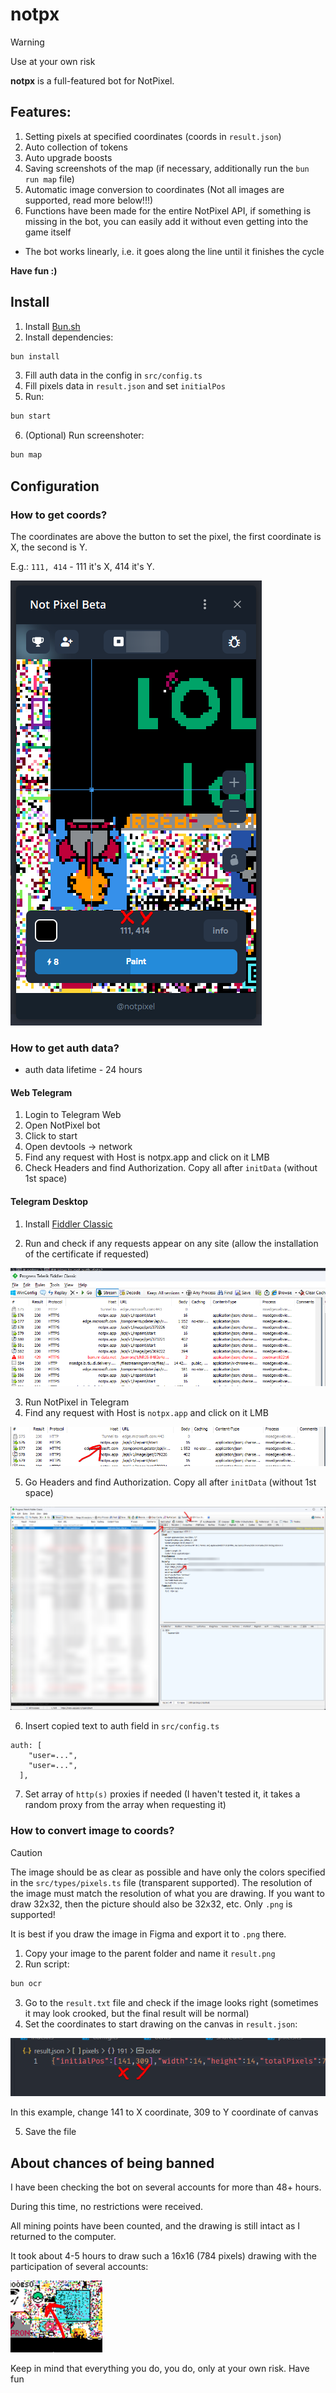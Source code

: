 # notpx

> [!WARNING]
> Use at your own risk

**notpx** is a full-featured bot for NotPixel.

## Features:

1. Setting pixels at specified coordinates (coords in `result.json`)
2. Auto collection of tokens
3. Auto upgrade boosts
4. Saving screenshots of the map (if necessary, additionally run the `bun run map` file)
5. Automatic image conversion to coordinates (Not all images are supported, read more below!!!)
6. Functions have been made for the entire NotPixel API, if something is missing in the bot, you can easily add it without even getting into the game itself

* The bot works linearly, i.e. it goes along the line until it finishes the cycle

**Have fun :)**

## Install

1. Install [Bun.sh](https://bun.sh)
2. Install dependencies:

```bash
bun install
```

3. Fill auth data in the config in `src/config.ts`
4. Fill pixels data in `result.json` and set `initialPos`
5. Run:

```bash
bun start
```

6. (Optional) Run screenshoter:
```bash
bun map
```

## Configuration

### How to get coords?

The coordinates are above the button to set the pixel, the first coordinate is X, the second is Y.

E.g.: `111, 414` - 111 it's X, 414 it's Y.

![Example of coords](images/coords.png)

### How to get auth data?

* auth data lifetime - 24 hours

#### Web Telegram

1. Login to Telegram Web
2. Open NotPixel bot
3. Click to start
4. Open devtools -> network
5. Find any request with Host is notpx.app and click on it LMB
6. Check Headers and find Authorization. Copy all after `initData` (without 1st space)

#### Telegram Desktop

1. Install [Fiddler Classic](https://www.telerik.com/fiddler/fiddler-classic)

2. Run and check if any requests appear on any site (allow the installation of the certificate if requested)

![Fiddler example requests](images/fiddler_requests.png)

3. Run NotPixel in Telegram
4. Find any request with Host is `notpx.app` and click on it LMB

![Request with notpx.app host](images/fiddler-notpx-host.png)

5. Go Headers and find Authorization. Copy all after `initData` (without 1st space)

![Get notpx.app auth header](images/fiddler-notpx-auth.png)

6. Insert copied text to auth field in `src/config.ts`
```
auth: [
    "user=...",
    "user=...",
  ],
```

7. Set array of `http(s)` proxies if needed (I haven't tested it, it takes a random proxy from the array when requesting it)

### How to convert image to coords?

> [!CAUTION]
> The image should be as clear as possible and have only the colors specified in the `src/types/pixels.ts` file (transparent supported).
> The resolution of the image must match the resolution of what you are drawing. If you want to draw 32x32, then the picture should also be 32x32, etc.
> Only `.png` is supported!

It is best if you draw the image in Figma and export it to `.png` there.

1. Copy your image to the parent folder and name it `result.png`
2. Run script:
```bash
bun ocr
```
3. Go to the `result.txt` file and check if the image looks right (sometimes it may look crooked, but the final result will be normal)
4. Set the coordinates to start drawing on the canvas in `result.json`:

![how to set coords](images/coords-for-result.png)

In this example, change 141 to X coordinate, 309 to Y coordinate of canvas

5. Save the file

## About chances of being banned

I have been checking the bot on several accounts for more than 48+ hours.

During this time, no restrictions were received.

All mining points have been counted, and the drawing is still intact as I returned to the computer.

It took about 4-5 hours to draw such a 16x16 (784 pixels) drawing with the participation of several accounts:

![image result](images/image-result.png)

Keep in mind that everything you do, you do, only at your own risk. Have fun